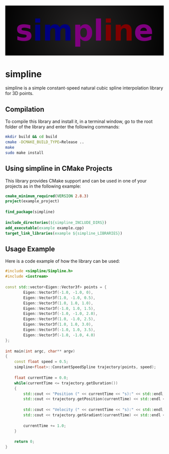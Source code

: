 ![](logo.png)

# simpline
simpline is a simple constant-speed natural cubic spline interpolation library for 3D points.

## Compilation
To compile this library and install it, in a terminal window, go to the root folder of the library and enter the following commands:
```bash
mkdir build && cd build
cmake -DCMAKE_BUILD_TYPE=Release ..
make
sudo make install
```

## Using simpline in CMake Projects
This library provides CMake support and can be used in one of your projects as in the following example:
```cmake
cmake_minimum_required(VERSION 2.8.3)
project(example_project)

find_package(simpline)

include_directories(${simpline_INCLUDE_DIRS})
add_executable(example example.cpp)
target_link_libraries(example ${simpline_LIBRARIES})
```

## Usage Example
Here is a code example of how the library can be used:
```c++
#include <simpline/Simpline.h>
#include <iostream>

const std::vector<Eigen::Vector3f> points = {
		Eigen::Vector3f(-1.0, -1.0, 0),
		Eigen::Vector3f(1.0, -1.0, 0.5),
		Eigen::Vector3f(1.0, 1.0, 1.0),
		Eigen::Vector3f(-1.0, 1.0, 1.5),
		Eigen::Vector3f(-1.0, -1.0, 2.0),
		Eigen::Vector3f(1.0, -1.0, 2.5),
		Eigen::Vector3f(1.0, 1.0, 3.0),
		Eigen::Vector3f(-1.0, 1.0, 3.5),
		Eigen::Vector3f(-1.0, -1.0, 4.0)
};

int main(int argc, char** argv)
{
	const float speed = 0.5;
	simpline<float>::ConstantSpeedSpline trajectory(points, speed);
	
	float currentTime = 0.0;
	while(currentTime <= trajectory.getDuration())
	{
		std::cout << "Position (" << currentTime << "s):" << std::endl;
		std::cout << trajectory.getPosition(currentTime) << std::endl << std::endl;
		
		std::cout << "Velocity (" << currentTime << "s):" << std::endl;
		std::cout << trajectory.getGradient(currentTime) << std::endl << std::endl;
		
		currentTime += 1.0;
	}

	return 0;
}
```

